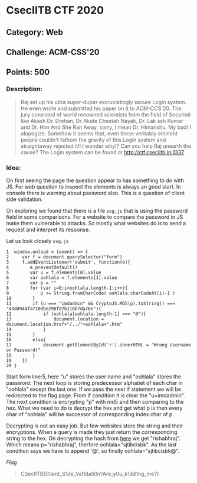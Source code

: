 # CsecIITB CTF 2020
## Category: Web
## Challenge: ACM-CSS'20
## Points: 500
### Description:

> Raj set up his ultra super-duper excruciatingly secure Login system. He even wrote and submitted his paper on it to ACM-CCS'20. The jury consisted of world renowned scientists from the field of Securinti like Akash Dr. Drehan, Dr. Nude Cheetah Nayak, Dr. Lak ssh Kumar and Dr. Him And She Ran Away, sorry, I mean Dr. Himanshu. My bad! I alopogize.
Somehow it seems that, even these veritably eminent people couldn't fathom the gravity of this Login system and straightaway rejected it!! I wonder why!? Can you help Raj unearth the cause?
The Login system can be found at http://ctf.cseciitb.in:1337

### Idea: 

On first seeing the page the question appear to has something to do with JS. For web question to inspect the elements is always an good start. In console there is warning about password also. This is a question of client side validation.

On exploring we found that there is a file `svg.js` that is using the password field in some comparisons. For a website to compare the password in JS make them vulnerable to attacks. So mostly what websites do is to send a request and interpret its response.

Let us look closely `svg.js`

```
1  window.onload = (event) => {
2     var f = document.querySelector("form")
3     f.addEventListener('submit', function(e){
4        e.preventDefault()
5        var u = f.elements[0].value
6        var oohlala = f.elements[1].value
7        var p = ""
8        for (var i=0;i<oohlala.length-1;i++){
9            p += String.fromCharCode( oohlala.charCodeAt(i)-1 )
10        }
11        if (u === "imdadmin" && CryptoJS.MD5(p).toString() === "43dd944fa710dbe290fd7b118b7da76e"){
12            if (oohlala[oohlala.length-1] === "@"){
13                document.location = document.location.href+"/../"+oohlala+".htm"
14            }
15        }
16        else{
17            document.getElementById('r').innerHTML = "Wrong Username or Password!"
18        }
19    })
20 }

```
Start form line:5, here "u" stores the user name and "oohlala" stores the password. The next loop is storing predecessor alphabet of each char in "oohlala" except the last one. If we pass the next if statement we will be redirected to the flag page. From if condition it is clear the "u=imdadmin". The next condition is encrypting "p" with md5 and then comparing to the hex. What we need to do is decrypt the hex and get what p is then every char of "oohlala" will be successor of corresponding index char of p. 

Decrypting is not an easy job. But few websites store the string and their encryptions. When a query is made they just return the corresponding string to the hex. On decrypting the hash from [here](https://www.md5online.org/md5-decrypt.html) we get "rishabhraj".
Which means p="rishabhraj", therfore oohlala="sjtibcisbk". As the last condition says we have to append '@', so finally oohlala="sjtibcisbk@". 

*Flag*
> CSecIITB{Client_S1de_Val1dati0n?Are_y0u_k1dd1ng_me?}


